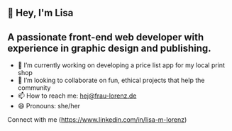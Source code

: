 ## 👋 Hey, I'm Lisa 
## A passionate front-end web developer with experience in graphic design and publishing.

- 🌱 I’m currently working on developing a price list app for my local print shop
- 👯 I’m looking to collaborate on fun, ethical projects that help the community
- 📫 How to reach me: hej@frau-lorenz.de
- 😄 Pronouns: she/her


Connect with me (https://www.linkedin.com/in/lisa-m-lorenz)
